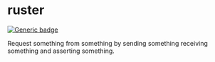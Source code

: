 # ruster

[![Generic badge](https://img.shields.io/github/workflow/status/reaandrew/ruster/Rust)](https://shields.io/)

Request something from something by sending something receiving something and asserting something.
